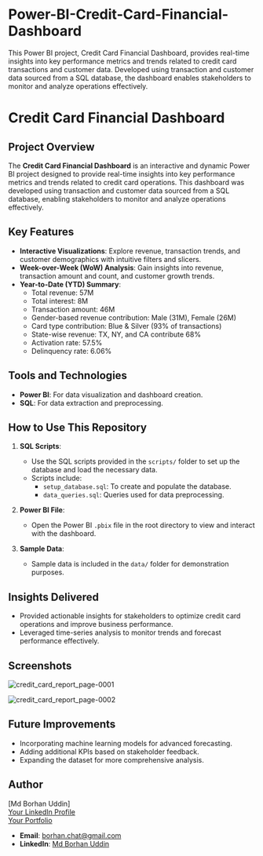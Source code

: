 # Power-BI-Credit-Card-Financial-Dashboard
This Power BI project, Credit Card Financial Dashboard, provides real-time insights into key performance metrics and trends related to credit card transactions and customer data. Developed using transaction and customer data sourced from a SQL database, the dashboard enables stakeholders to monitor and analyze operations effectively.

# Credit Card Financial Dashboard

## Project Overview
The **Credit Card Financial Dashboard** is an interactive and dynamic Power BI project designed to provide real-time insights into key performance metrics and trends related to credit card operations. This dashboard was developed using transaction and customer data sourced from a SQL database, enabling stakeholders to monitor and analyze operations effectively.

## Key Features
- **Interactive Visualizations**: Explore revenue, transaction trends, and customer demographics with intuitive filters and slicers.
- **Week-over-Week (WoW) Analysis**: Gain insights into revenue, transaction amount and count, and customer growth trends.
- **Year-to-Date (YTD) Summary**:
  - Total revenue: 57M
  - Total interest: 8M
  - Transaction amount: 46M
  - Gender-based revenue contribution: Male (31M), Female (26M)
  - Card type contribution: Blue & Silver (93% of transactions)
  - State-wise revenue: TX, NY, and CA contribute 68%
  - Activation rate: 57.5%
  - Delinquency rate: 6.06%

## Tools and Technologies
- **Power BI**: For data visualization and dashboard creation.
- **SQL**: For data extraction and preprocessing.

## How to Use This Repository
1. **SQL Scripts**:
   - Use the SQL scripts provided in the `scripts/` folder to set up the database and load the necessary data.
   - Scripts include:
     - `setup_database.sql`: To create and populate the database.
     - `data_queries.sql`: Queries used for data preprocessing.

2. **Power BI File**:
   - Open the Power BI `.pbix` file in the root directory to view and interact with the dashboard.

3. **Sample Data**:
   - Sample data is included in the `data/` folder for demonstration purposes.

## Insights Delivered
- Provided actionable insights for stakeholders to optimize credit card operations and improve business performance.
- Leveraged time-series analysis to monitor trends and forecast performance effectively.

## Screenshots
![credit_card_report_page-0001](https://github.com/user-attachments/assets/3ccf7883-d488-48c6-bf45-dfa04e621db0)

![credit_card_report_page-0002](https://github.com/user-attachments/assets/cffa8c5e-9733-451c-98c1-ef0c7664e5a1)




## Future Improvements
- Incorporating machine learning models for advanced forecasting.
- Adding additional KPIs based on stakeholder feedback.
- Expanding the dataset for more comprehensive analysis.

## Author
[Md Borhan Uddin]  
[Your LinkedIn Profile](#)  
[Your Portfolio](#)
- **Email**: [borhan.chat@gmail.com](mailto:borhan.chat@gmail.com)
- **LinkedIn**: [Md Borhan Uddin](https://www.linkedin.com/in/mdborhanuddin/)

